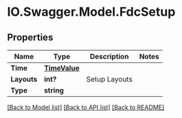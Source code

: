 # IO.Swagger.Model.FdcSetup
## Properties

Name | Type | Description | Notes
------------ | ------------- | ------------- | -------------
**Time** | [**TimeValue**](TimeValue.md) |  | 
**Layouts** | **int?** | Setup Layouts | 
**Type** | **string** |  | 

[[Back to Model list]](../README.md#documentation-for-models) [[Back to API list]](../README.md#documentation-for-api-endpoints) [[Back to README]](../README.md)

